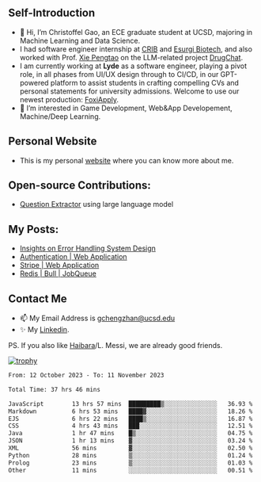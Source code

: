 ## Self-Introduction
- 👋 Hi, I’m Christoffel Gao, an ECE graduate student at UCSD, majoring in Machine Learning and Data Science.
- I had software engineer internship at [CRIB](https://www.linkedin.com/company/trycrib/) and [Esurgi Biotech](https://myesurgi.com/), and also worked with Prof. [Xie Pengtao](https://pengtaoxie.github.io/) on the LLM-related project [DrugChat](https://github.com/UCSD-AI4H/drugchat).
- I am currently working at **Lyde** as a software engineer, playing a pivot role, in all phases from UI/UX design through to CI/CD, in our GPT-powered platform to assist students in crafting compelling CVs and personal statements for university admissions. Welcome to use our newest production: [FoxiApply](https://lyde.io).
- 👀 I’m interested in Game Development, Web&App Developement, Machine/Deep Learning.

## Personal Website
-  This is my personal [website](https://gaochengzhan.netlify.app/) where you can know more about me.

## Open-source Contributions:
- [Question Extractor](https://github.com/nestordemeure/question_extractor) using large language model

## My Posts:
- [Insights on Error Handling System Design](https://gaochengzhan.netlify.app/post/error-handling/)
- [Authentication | Web Application](https://gaochengzhan.netlify.app/post/authentication/)
- [Stripe | Web Application](https://gaochengzhan.netlify.app/post/stripe/)
- [Redis | Bull | JobQueue](https://gaochengzhan.netlify.app/post/job-queue/)

## Contact Me
- 📫 My Email Address is gchengzhan@ucsd.edu
- ✨ My [Linkedin](https://www.linkedin.com/in/chengzhan-christoffel-gao/).

PS. If you also like [Haibara](https://www.detectiveconanworld.com/wiki/Ai_Haibara)/L. Messi, we are already good friends.

[![trophy](https://github-profile-trophy.vercel.app/?username=gaochengzhan&theme=flat&row=1&margin-w=12)](https://github.com/ryo-ma/github-profile-trophy)

<!--START_SECTION:waka-->

```txt
From: 12 October 2023 - To: 11 November 2023

Total Time: 37 hrs 46 mins

JavaScript        13 hrs 57 mins  █████████▒░░░░░░░░░░░░░░░   36.93 %
Markdown          6 hrs 53 mins   ████▓░░░░░░░░░░░░░░░░░░░░   18.26 %
EJS               6 hrs 22 mins   ████▒░░░░░░░░░░░░░░░░░░░░   16.87 %
CSS               4 hrs 43 mins   ███░░░░░░░░░░░░░░░░░░░░░░   12.51 %
Java              1 hr 47 mins    █▒░░░░░░░░░░░░░░░░░░░░░░░   04.75 %
JSON              1 hr 13 mins    ▓░░░░░░░░░░░░░░░░░░░░░░░░   03.24 %
XML               56 mins         ▓░░░░░░░░░░░░░░░░░░░░░░░░   02.50 %
Python            28 mins         ▒░░░░░░░░░░░░░░░░░░░░░░░░   01.24 %
Prolog            23 mins         ▒░░░░░░░░░░░░░░░░░░░░░░░░   01.03 %
Other             11 mins         ░░░░░░░░░░░░░░░░░░░░░░░░░   00.51 %
```

<!--END_SECTION:waka-->

<!---
gaochengzhan/gaochengzhan is a ✨ special ✨ repository because its `README.md` (this file) appears on your GitHub profile.
You can click the Preview link to take a look at your changes.
--->
